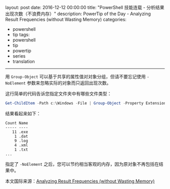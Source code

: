 layout: post
date: 2016-12-12 00:00:00
title: "PowerShell 技能连载 - 分析结果出现次数（不浪费内存）"
description: PowerTip of the Day - Analyzing Result Frequencies (without Wasting Memory)
categories:
- powershell
- tip
tags:
- powershell
- tip
- powertip
- series
- translation
---
用 `Group-Object` 可以基于共享的属性值对对象分组，但请不要忘记使用 `-NoElement` 参数来忽略实际的对象而只返回出现次数。

这行简单的代码告诉您指定文件夹中有哪些文件类型：

```powershell
Get-ChildItem -Path c:\Windows -File | Group-Object -Property Extension -NoElement
```

结果看起来如下：

```
Count Name                     
----- ----                     
   11 .exe                     
    1 .dat                     
    9 .log                     
    4 .xml                     
    1 .txt     
...
```

指定了 `-NoElement` 之后，您可以节约相当客观的内存，因为原对象不再包括在结果中。

<!--more-->
本文国际来源：[Analyzing Result Frequencies (without Wasting Memory)](http://community.idera.com/powershell/powertips/b/tips/posts/analyzing-result-frequencies-without-wasting-memory)
